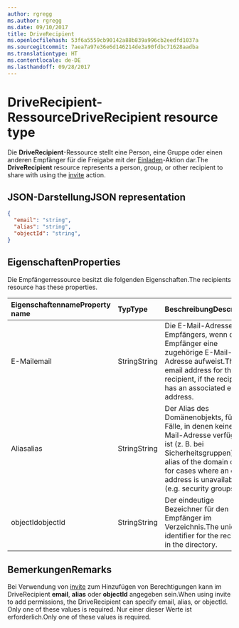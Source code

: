 ```yaml
---
author: rgregg
ms.author: rgregg
ms.date: 09/10/2017
title: DriveRecipient
ms.openlocfilehash: 53f6a5559cb90142a88b839a996cb2eedfd1037a
ms.sourcegitcommit: 7aea7a97e36e6d146214de3a90fdbc71628aadba
ms.translationtype: HT
ms.contentlocale: de-DE
ms.lasthandoff: 09/28/2017
---
```

# <a name="driverecipient-resource"></a><span data-ttu-id="04d21-102">DriveRecipient-Ressource</span><span class="sxs-lookup"><span data-stu-id="04d21-102">DriveRecipient resource type</span></span>

<span data-ttu-id="04d21-103">Die **DriveRecipient**-Ressource stellt eine Person, eine Gruppe oder einen anderen Empfänger für die Freigabe mit der [Einladen](../api/driveitem_invite.md)-Aktion dar.</span><span class="sxs-lookup"><span data-stu-id="04d21-103">The **DriveRecipient** resource represents a person, group, or other recipient to share with using the [invite](../api/driveitem_invite.md) action.</span></span>

## <a name="json-representation"></a><span data-ttu-id="04d21-104">JSON-Darstellung</span><span class="sxs-lookup"><span data-stu-id="04d21-104">JSON representation</span></span>

<!-- { 
  "blockType": "resource", 
  "@odata.type": "microsoft.graph.driveRecipient", 
  "optionalProperties": ["alias", "objectId", "email"] } -->
```json
{
  "email": "string",
  "alias": "string",
  "objectId": "string",
}
```

## <a name="properties"></a><span data-ttu-id="04d21-105">Eigenschaften</span><span class="sxs-lookup"><span data-stu-id="04d21-105">Properties</span></span>
<span data-ttu-id="04d21-106">Die Empfängerressource besitzt die folgenden Eigenschaften.</span><span class="sxs-lookup"><span data-stu-id="04d21-106">The recipients resource has these properties.</span></span>

| <span data-ttu-id="04d21-107">Eigenschaftenname</span><span class="sxs-lookup"><span data-stu-id="04d21-107">Property name</span></span> | <span data-ttu-id="04d21-108">Typ</span><span class="sxs-lookup"><span data-stu-id="04d21-108">Type</span></span>   | <span data-ttu-id="04d21-109">Beschreibung</span><span class="sxs-lookup"><span data-stu-id="04d21-109">Description</span></span>                                                                                             |
|:--------------|:-------|:--------------------------------------------------------------------------------------------------------|
| <span data-ttu-id="04d21-110">E-Mail</span><span class="sxs-lookup"><span data-stu-id="04d21-110">email</span></span>         | <span data-ttu-id="04d21-111">String</span><span class="sxs-lookup"><span data-stu-id="04d21-111">String</span></span> | <span data-ttu-id="04d21-112">Die E-Mail-Adresse des Empfängers, wenn der Empfänger eine zugehörige E-Mail-Adresse aufweist.</span><span class="sxs-lookup"><span data-stu-id="04d21-112">The email address for the recipient, if the recipient has an associated email address.</span></span>                  |
| <span data-ttu-id="04d21-113">Alias</span><span class="sxs-lookup"><span data-stu-id="04d21-113">alias</span></span>         | <span data-ttu-id="04d21-114">String</span><span class="sxs-lookup"><span data-stu-id="04d21-114">String</span></span> | <span data-ttu-id="04d21-115">Der Alias des Domänenobjekts, für Fälle, in denen keine E-Mail-Adresse verfügbar ist (z. B. bei Sicherheitsgruppen).</span><span class="sxs-lookup"><span data-stu-id="04d21-115">The alias of the domain object, for cases where an email address is unavailable (e.g. security groups).</span></span> |
| <span data-ttu-id="04d21-116">objectId</span><span class="sxs-lookup"><span data-stu-id="04d21-116">objectId</span></span>      | <span data-ttu-id="04d21-117">String</span><span class="sxs-lookup"><span data-stu-id="04d21-117">String</span></span> | <span data-ttu-id="04d21-118">Der eindeutige Bezeichner für den Empfänger im Verzeichnis.</span><span class="sxs-lookup"><span data-stu-id="04d21-118">The unique identifier for the recipient in the directory.</span></span>                                               |

## <a name="remarks"></a><span data-ttu-id="04d21-119">Bemerkungen</span><span class="sxs-lookup"><span data-stu-id="04d21-119">Remarks</span></span>

<span data-ttu-id="04d21-120">Bei Verwendung von [invite](../api/driveitem_invite.md) zum Hinzufügen von Berechtigungen kann im DriveRecipient **email**, **alias** oder **objectId** angegeben sein.</span><span class="sxs-lookup"><span data-stu-id="04d21-120">When using invite to add permissions, the DriveRecipient can specify email, alias, or objectId. Only one of these values is required.</span></span>
<span data-ttu-id="04d21-121">Nur einer dieser Werte ist erforderlich.</span><span class="sxs-lookup"><span data-stu-id="04d21-121">Only one of these values is required.</span></span>

<!-- {
  "type": "#page.annotation",
  "description": "Recipients resource defines a single recipient for the sharing invitation and permissions collection.",
  "keywords": "sharing,share,permissions,action.invite,invite,email",
  "section": "documentation",
  "tocPath": "Resources/Recipients"
} -->
